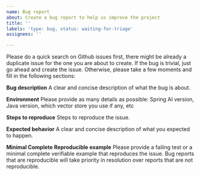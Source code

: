 ```yaml
---
name: Bug report
about: Create a bug report to help us improve the project
title: ''
labels: 'type: bug, status: waiting-for-triage'
assignees: ''

---
```


Please do a quick search on Github issues first, there might be already a duplicate issue for the one you are about to create.
If the bug is trivial, just go ahead and create the issue. Otherwise, please take a few moments and fill in the following sections:

**Bug description**
A clear and concise description of what the bug is about.

**Environment**
Please provide as many details as possible: Spring AI version, Java version, which vector store you use if any, etc

**Steps to reproduce**
Steps to reproduce the issue.

**Expected behavior**
A clear and concise description of what you expected to happen.

**Minimal Complete Reproducible example**
Please provide a failing test or a minimal complete verifiable example that reproduces the issue.
Bug reports that are reproducible will take priority in resolution over reports that are not reproducible.
